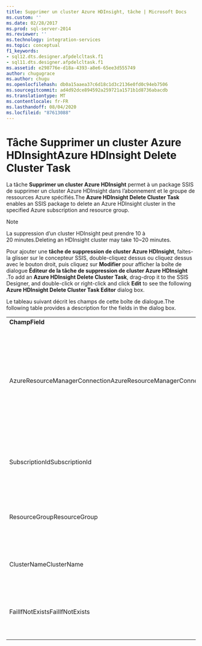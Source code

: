 ```yaml
---
title: Supprimer un cluster Azure HDInsight, tâche | Microsoft Docs
ms.custom: ''
ms.date: 02/28/2017
ms.prod: sql-server-2014
ms.reviewer: ''
ms.technology: integration-services
ms.topic: conceptual
f1_keywords:
- sql12.dts.designer.afpdelcltask.f1
- sql11.dts.designer.afpdelcltask.f1
ms.assetid: e298776e-d18a-4393-a8e6-65ee3d555749
author: chugugrace
ms.author: chugu
ms.openlocfilehash: db0a15aaea37c6d18c1d3c2136e0fd0c94eb7506
ms.sourcegitcommit: ad4d92dce894592a259721a1571b1d8736abacdb
ms.translationtype: MT
ms.contentlocale: fr-FR
ms.lasthandoff: 08/04/2020
ms.locfileid: "87613088"
---
```

# <a name="azure-hdinsight-delete-cluster-task"></a><span data-ttu-id="7cc41-102">Tâche Supprimer un cluster Azure HDInsight</span><span class="sxs-lookup"><span data-stu-id="7cc41-102">Azure HDInsight Delete Cluster Task</span></span>
<span data-ttu-id="7cc41-103">La tâche **Supprimer un cluster Azure HDInsight** permet à un package SSIS de supprimer un cluster Azure HDInsight dans l’abonnement et le groupe de ressources Azure spécifiés.</span><span class="sxs-lookup"><span data-stu-id="7cc41-103">The **Azure HDInsight Delete Cluster Task** enables an SSIS package to delete an Azure HDInsight cluster in the specified Azure subscription and resource group.</span></span>
  
> [!NOTE]
> <span data-ttu-id="7cc41-104">La suppression d’un cluster HDInsight peut prendre 10 à 20 minutes.</span><span class="sxs-lookup"><span data-stu-id="7cc41-104">Deleting an HDInsight cluster may take 10~20 minutes.</span></span>  
  
<span data-ttu-id="7cc41-105">Pour ajouter une **tâche de suppression de cluster Azure HDInsight**, faites-la glisser sur le concepteur SSIS, double-cliquez dessus ou cliquez dessus avec le bouton droit, puis cliquez sur **Modifier** pour afficher la boîte de dialogue **Éditeur de la tâche de suppression de cluster Azure HDInsight** .</span><span class="sxs-lookup"><span data-stu-id="7cc41-105">To add an **Azure HDInsight Delete Cluster Task**, drag-drop it to the SSIS Designer, and double-click or right-click and click **Edit** to see the following **Azure HDInsight Delete Cluster Task Editor** dialog box.</span></span>  
  
<span data-ttu-id="7cc41-106">Le tableau suivant décrit les champs de cette boîte de dialogue.</span><span class="sxs-lookup"><span data-stu-id="7cc41-106">The following table provides a description for the fields in the dialog box.</span></span>  
  
|||  
|-|-|  
|<span data-ttu-id="7cc41-107">**Champ**</span><span class="sxs-lookup"><span data-stu-id="7cc41-107">**Field**</span></span>|<span data-ttu-id="7cc41-108">**Description**</span><span class="sxs-lookup"><span data-stu-id="7cc41-108">**Description**</span></span>|  
|<span data-ttu-id="7cc41-109">AzureResourceManagerConnection</span><span class="sxs-lookup"><span data-stu-id="7cc41-109">AzureResourceManagerConnection</span></span>|<span data-ttu-id="7cc41-110">Sélectionnez un gestionnaire de connexions Azure Resource Manager existant ou créez-en un qui sera utilisé pour supprimer le cluster HDInsight.</span><span class="sxs-lookup"><span data-stu-id="7cc41-110">Select an existing Azure Resource Manager Connection Manager or create a new one that will be used to delete the HDInsight cluster.</span></span>|
|<span data-ttu-id="7cc41-111">SubscriptionId</span><span class="sxs-lookup"><span data-stu-id="7cc41-111">SubscriptionId</span></span>|<span data-ttu-id="7cc41-112">Spécifiez l’ID de l’abonnement du cluster HDInsight.</span><span class="sxs-lookup"><span data-stu-id="7cc41-112">Specify the ID of the subscription the HDInsight cluster is in.</span></span>|
|<span data-ttu-id="7cc41-113">ResourceGroup</span><span class="sxs-lookup"><span data-stu-id="7cc41-113">ResourceGroup</span></span>|<span data-ttu-id="7cc41-114">Spécifiez le groupe de ressources Azure du cluster HDInsight.</span><span class="sxs-lookup"><span data-stu-id="7cc41-114">Specify the Azure resource group the HDInsight cluster is in.</span></span>|
|<span data-ttu-id="7cc41-115">ClusterName</span><span class="sxs-lookup"><span data-stu-id="7cc41-115">ClusterName</span></span>|<span data-ttu-id="7cc41-116">Spécifiez le nom du cluster à supprimer.</span><span class="sxs-lookup"><span data-stu-id="7cc41-116">Specify the name of the cluster to be deleted.</span></span>|  
|<span data-ttu-id="7cc41-117">FailIfNotExists</span><span class="sxs-lookup"><span data-stu-id="7cc41-117">FailIfNotExists</span></span>|<span data-ttu-id="7cc41-118">Spécifiez si la tâche doit échouer si le cluster n’existe pas.</span><span class="sxs-lookup"><span data-stu-id="7cc41-118">Specify whether the task should fail if the cluster does not exist.</span></span>|
